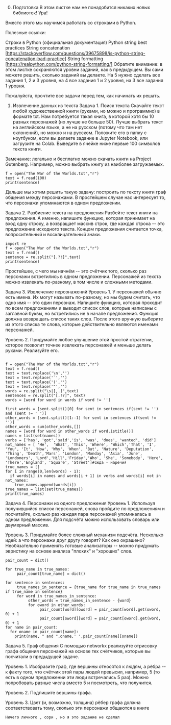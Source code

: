 0. Подготовка
В этом листке нам не понадобится никаких новых библиотек! Ура!

Вместо этого мы научимся работать со строками в Python.

Полезные ссылки:

Строки в Python (официальная документация)
Python string best practices
String concatenation [https://stackoverflow.com/questions/39675898/is-python-string-concatenation-bad-practice]
String formatting [https://realpython.com/python-string-formatting/]
Обратите внимание: в этом листке сохраняются уровни заданий, как в предыдущем. Вы сами можете решить, сколько заданий вы делаете. На 5 нужно сделать все задания 1, 2 и 3 уровня, на 4 все задания 1 и 2 уровня, на 3 все задания 1 уровня.

Пожалуйста, прочтите все задачи перед тем, как начинать их решать.

1. Извлечение данных из текста
Задача 1. Поиск текста
Скачайте текст любой художественной книги (руками, но можно и программно) в формате txt. Нам потребуется такая книга, в которой хотя бы 10 разных персонажей (но лучше не больше 50). Лучше выбрать текст на английском языке, а не на русском (потому что там нет склонений), но можно и на русском. Положите его в папку с ноутбуком, если вы делаете задание в Jupyter Notebook, или загрузите на Colab. Выведите в ячейке ниже первые 100 символов текста книги.

Замечание: легально и бесплатно можно скачать книги на Project Gutenberg. Например, можно выбрать книгу из наиболее загружаемых.
```
f = open("The War of the Worlds.txt","r")
text = f.read(100)
print(sentence)
```
Дальше мы хотим решить такую задачу: построить по тексту книги граф общения между персонажами. В простейшем случае нас интересует то, что персонажи упоминаются в одном предложении.

Задача 2. Разбиение текста на предложения
Разбейте текст книги на предложения. А именно, напишите функцию, которая принимает на вход одну строку, а возвращает массив строк, где каждая строка -- это предложение исходного текста. Концом предложения считается точка, вопросительный и восклицательный знаки.
```
import re
f = open("The War of the Worlds.txt","r")
text = f.read()
sentence = re.split("[.?!]",text)
print(sentence)
```
Простейшее, с чего мы начнём -- это счётчик того, сколько раз персонажи встретились в одном предложении. Персонажей из текста можно извлекать по-разному, в том числе и сложными методами.

Задача 3. Извлечение персонажений
Уровень 1. У персонажей обычно есть имена. Их могут называть по-разному, но мы будем считать, что одно имя -- это один персонаж. Напишите функцию, которая проходит по всем предложениям и выводит список слов, которые написаны с заглавной буквы, но встретились не в начале предложения. Функция должна возвращать список таких слов. После этого вручную выберите из этого списка те слова, которые действительно являются именами персонажей.

Уровень 2. Придумайте любое улучшение этой простой стратегии, которое позволит точнее извлекать персонажей и меньше делать руками. Реализуйте его.
```import re

f = open("The War of the Worlds.txt","r")
text = f.read()
text = text.replace('\n','')
text = text.replace('`','')
text = text.replace('(','')
text = text.replace('"','')
words = re.split("\s|[,.]",text)
sentences = re.split("[.!?]", text)
words = [word for word in words if word != '']

first_words = [sent.split()[0] for sent in sentences if(sent != '') and (sent != ' ')]
other_words = [sent.split()[1:-1] for sent in sentences if(sent != '')]
other_words = sum(other_words,[])
names = [word for word in other_words if word.istitle()]
names = list(set(names))
verbs = ['has', 'got','said','is', 'was', 'does', 'wanted', 'did']
not_names = [ 'He',  'What', 'This', 'Where', 'Which','That', 'I', 'You', 'It', 'How', 'Why', 'When', 'But', 'Nature', 'Deputation', 'Thing', 'Death','Mars', 'London', 'Monday', 'Asia', 'June', 'Londoners', 'Lord','Hill','Friday','Who', 'She', 'Somebody', 'Here', 'There','England', 'Square', 'Street']#сюда - наречия
true_names = []
for i in range(0,len(words) - 1):
  if words[i] in names and words[i + 1] in verbs and words[i] not in not_names:
    true_names.append(words[i])
true_names = list(set(true_names))
print(true_names)
```

Задача 4. Персонажи из одного предложения
Уровень 1. Используя получившийся список персонажей, снова пройдите по предложениям и посчитайте, сколько раз каждая пара персонажей упоминалась в одном предложении. Для подсчёта можно использовать словарь или двумерный массив.

Уровень 3. Придумайте более сложный механизм подсчёта. Несколько идей: а что персонажи друг другу говорят? Как оно окрашено? Необязательно применять готовые анализаторы -- можно придумать эвристику на основе анализа "плохих" и "хороших" слов.
```
pair_count = dict()

for true_name in true_names:
     pair_count[true_name] = dict()

for sentence in sentences:
     true_names_in_sentence = {true_name for true_name in true_names if true_name in sentence}
     for word in true_names_in_sentence:
          other_words = true_names_in_sentence - {word}
          for oword in other_words:
               pair_count[word][oword] = pair_count[word].get(oword, 0) + 1
               pair_count[oword][word] = pair_count[oword].get(word, 0) + 1
for name in pair_count:
  for oname in pair_count[name]:
    print(name, " and ",oname,' ',pair_count[name][oname])
```
Задача 5. Граф общения
С помощью networkx реализуйте отрисовку графа общения персонажей на основе тех счётчиков, которые вы посчитали в предыдущей задаче.

Уровень 1. Изобразите граф, где вершины относятся к людям, а рёбра -- к факту того, что счётчик этой пары людей превысил, например, 5 (то есть в одном предложении эти люди встречались 5 раз). Можно попробовать разные числа вместо 5 и посмотреть, что получится.

Уровень 2. Подпишите вершины графа.

Уровень 3. Цвет (и, возможно, толщина) рёбер графа должна соответствовать тому, сколько эти персонажи общаются в книге
```
Ничего личного , сори , но я это задание не сделал
```
